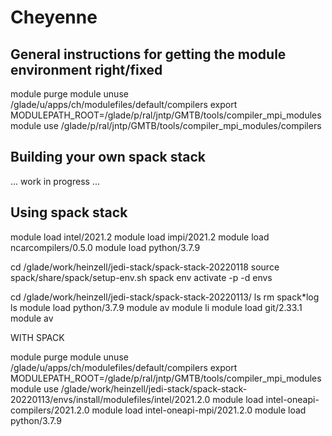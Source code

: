 # Cheyenne
## General instructions for getting the module environment right/fixed

module purge
module unuse /glade/u/apps/ch/modulefiles/default/compilers
export MODULEPATH_ROOT=/glade/p/ral/jntp/GMTB/tools/compiler_mpi_modules
module use /glade/p/ral/jntp/GMTB/tools/compiler_mpi_modules/compilers

## Building your own spack stack

... work in progress ...

## Using spack stack


module load intel/2021.2
module load impi/2021.2
module load ncarcompilers/0.5.0
module load python/3.7.9


cd /glade/work/heinzell/jedi-stack/spack-stack-20220118
source spack/share/spack/setup-env.sh
spack env activate -p -d envs





cd /glade/work/heinzell/jedi-stack/spack-stack-20220113/
ls
rm spack*log
ls
module load python/3.7.9
module av
module li
module load git/2.33.1
module av




WITH SPACK


module purge
module unuse /glade/u/apps/ch/modulefiles/default/compilers
export MODULEPATH_ROOT=/glade/p/ral/jntp/GMTB/tools/compiler_mpi_modules
module use /glade/work/heinzell/jedi-stack/spack-stack-20220113/envs/install/modulefiles/intel/2021.2.0
module load intel-oneapi-compilers/2021.2.0
module load intel-oneapi-mpi/2021.2.0
module load python/3.7.9